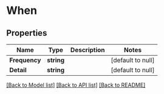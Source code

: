 # When

## Properties
Name | Type | Description | Notes
------------ | ------------- | ------------- | -------------
**Frequency** | **string** |  | [default to null]
**Detail** | **string** |  | [default to null]

[[Back to Model list]](../README.md#documentation-for-models) [[Back to API list]](../README.md#documentation-for-api-endpoints) [[Back to README]](../README.md)


